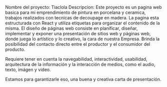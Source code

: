 Nombre del proyecto: Tiaclola
Descripcion:
Este proyecto es un pagina web basica para mi emprendimiento de pintura en porcelana y ceramica, trabajos realizados con tecnicas de decoupage en madera.
La pagina esta estructurada con React y utiliza etiquetas para organizar el contenido de la misma.
El diseño de páginas web consiste en planificar, diseñar, implementar y exponer una presentación de sitios web y páginas web, donde juega lo artístico y lo creativo, la cara de nuestra Empresa.
Brinda la posibilidad del contacto directo entre el productor y el consumidor del producto.

Requiere tener en cuenta la navegabilidad, interactividad, usabilidad, arquitectura de la información y la interacción de medios, como el audio, texto, imágen y video.

Estamos para garantizarle eso, una buena y creativa carta de presentación.
